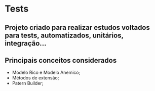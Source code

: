 # Tests

## Projeto criado para realizar estudos voltados para tests, automatizados, unitários, integração...

## Principais conceitos considerados
- Modelo Rico e Modelo Anemico;
- Métodos de extensão;
- Patern Builder;